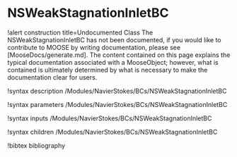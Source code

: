 <!-- MOOSE Documentation Stub: Remove this when content is added. -->

# NSWeakStagnationInletBC

!alert construction title=Undocumented Class
The NSWeakStagnationInletBC has not been documented, if you would like to contribute to MOOSE by
writing documentation, please see [MooseDocs/generate.md]. The content contained on this page explains
the typical documentation associated with a MooseObject; however, what is contained is ultimately
determined by what is necessary to make the documentation clear for users.

!syntax description /Modules/NavierStokes/BCs/NSWeakStagnationInletBC

!syntax parameters /Modules/NavierStokes/BCs/NSWeakStagnationInletBC

!syntax inputs /Modules/NavierStokes/BCs/NSWeakStagnationInletBC

!syntax children /Modules/NavierStokes/BCs/NSWeakStagnationInletBC

!bibtex bibliography
